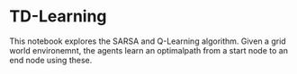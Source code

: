 # TD-Learning

This notebook explores the SARSA and Q-Learning algorithm. Given a grid world environemnt,
the agents learn an optimalpath from a start node to an end node using these. 
